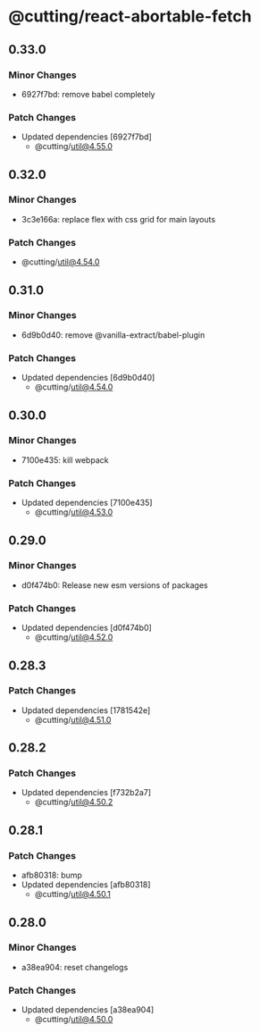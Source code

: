 # @cutting/react-abortable-fetch

## 0.33.0

### Minor Changes

- 6927f7bd: remove babel completely

### Patch Changes

- Updated dependencies [6927f7bd]
  - @cutting/util@4.55.0

## 0.32.0

### Minor Changes

- 3c3e166a: replace flex with css grid for main layouts

### Patch Changes

- @cutting/util@4.54.0

## 0.31.0

### Minor Changes

- 6d9b0d40: remove @vanilla-extract/babel-plugin

### Patch Changes

- Updated dependencies [6d9b0d40]
  - @cutting/util@4.54.0

## 0.30.0

### Minor Changes

- 7100e435: kill webpack

### Patch Changes

- Updated dependencies [7100e435]
  - @cutting/util@4.53.0

## 0.29.0

### Minor Changes

- d0f474b0: Release new esm versions of packages

### Patch Changes

- Updated dependencies [d0f474b0]
  - @cutting/util@4.52.0

## 0.28.3

### Patch Changes

- Updated dependencies [1781542e]
  - @cutting/util@4.51.0

## 0.28.2

### Patch Changes

- Updated dependencies [f732b2a7]
  - @cutting/util@4.50.2

## 0.28.1

### Patch Changes

- afb80318: bump
- Updated dependencies [afb80318]
  - @cutting/util@4.50.1

## 0.28.0

### Minor Changes

- a38ea904: reset changelogs

### Patch Changes

- Updated dependencies [a38ea904]
  - @cutting/util@4.50.0

